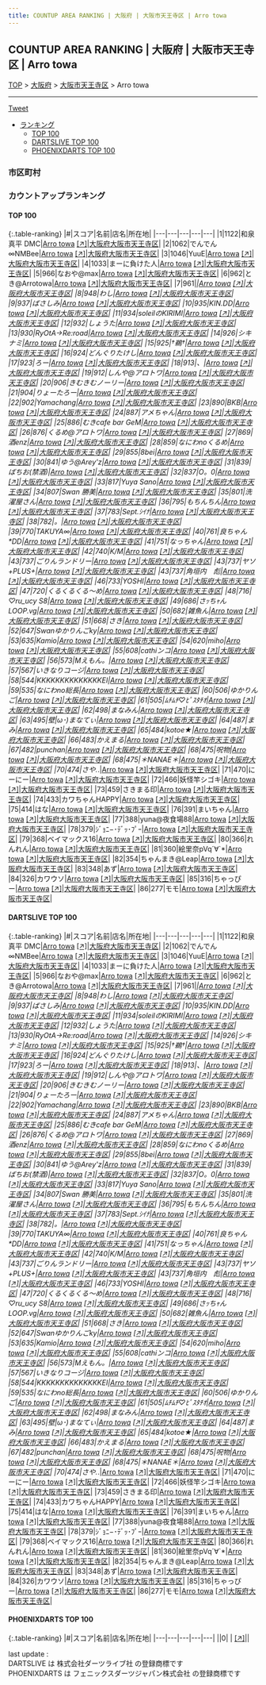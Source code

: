 ```yaml
---
title: COUNTUP AREA RANKING | 大阪府 | 大阪市天王寺区 | Arro towa
---
```

## COUNTUP AREA RANKING | 大阪府 | 大阪市天王寺区 | Arro towa

[TOP](/darts/rank/) > [大阪府](/darts/rank/大阪府/) > [大阪市天王寺区](/darts/rank/大阪府/大阪市天王寺区/) > Arro towa

___

<a href="https://twitter.com/share?ref_src=twsrc%5Etfw" data-text="COUNTUP AREA RANKING | 大阪府大阪市天王寺区Arro towa" class="twitter-share-button" data-hashtags="DARTSLIVE,PHOENIXDARTS,darts,ダーツ" data-show-count="false">Tweet</a>

* [ランキング](#カウントアップランキング)
    * [TOP 100](#top-100)
    * [DARTSLIVE TOP 100](#dartslive-top-100)
    * [PHOENIXDARTS TOP 100](#phoenixdarts-top-100)

### 市区町村

<ul>

</ul>

### カウントアップランキング

#### TOP 100



{:.table-ranking}
|#|スコア|名前|店名|所在地|
|---|---|---|---|---|
|1|1122|<span class="rank-name-dl">和泉 真平 DMC</span>|<a href="/darts/rank/shops/897e6ed690376e200d9b047a20a7ba1e.html">Arro towa</a> <a href="https://search.dartslive.com/jp/shop/897e6ed690376e200d9b047a20a7ba1e">[↗]</a>|<a href="/darts/rank/大阪府/大阪市天王寺区">大阪府大阪市天王寺区</a>|
|2|1062|<span class="rank-name-dl">でんでん∞NMBee</span>|<a href="/darts/rank/shops/897e6ed690376e200d9b047a20a7ba1e.html">Arro towa</a> <a href="https://search.dartslive.com/jp/shop/897e6ed690376e200d9b047a20a7ba1e">[↗]</a>|<a href="/darts/rank/大阪府/大阪市天王寺区">大阪府大阪市天王寺区</a>|
|3|1046|<span class="rank-name-dl">YuuE</span>|<a href="/darts/rank/shops/897e6ed690376e200d9b047a20a7ba1e.html">Arro towa</a> <a href="https://search.dartslive.com/jp/shop/897e6ed690376e200d9b047a20a7ba1e">[↗]</a>|<a href="/darts/rank/大阪府/大阪市天王寺区">大阪府大阪市天王寺区</a>|
|4|1033|<span class="rank-name-dl">まーに負けた人</span>|<a href="/darts/rank/shops/897e6ed690376e200d9b047a20a7ba1e.html">Arro towa</a> <a href="https://search.dartslive.com/jp/shop/897e6ed690376e200d9b047a20a7ba1e">[↗]</a>|<a href="/darts/rank/大阪府/大阪市天王寺区">大阪府大阪市天王寺区</a>|
|5|966|<span class="rank-name-dl">なおや@max</span>|<a href="/darts/rank/shops/897e6ed690376e200d9b047a20a7ba1e.html">Arro towa</a> <a href="https://search.dartslive.com/jp/shop/897e6ed690376e200d9b047a20a7ba1e">[↗]</a>|<a href="/darts/rank/大阪府/大阪市天王寺区">大阪府大阪市天王寺区</a>|
|6|962|<span class="rank-name-dl">とき@Arrotowa</span>|<a href="/darts/rank/shops/897e6ed690376e200d9b047a20a7ba1e.html">Arro towa</a> <a href="https://search.dartslive.com/jp/shop/897e6ed690376e200d9b047a20a7ba1e">[↗]</a>|<a href="/darts/rank/大阪府/大阪市天王寺区">大阪府大阪市天王寺区</a>|
|7|961|<span class="rank-name-dl">_</span>|<a href="/darts/rank/shops/897e6ed690376e200d9b047a20a7ba1e.html">Arro towa</a> <a href="https://search.dartslive.com/jp/shop/897e6ed690376e200d9b047a20a7ba1e">[↗]</a>|<a href="/darts/rank/大阪府/大阪市天王寺区">大阪府大阪市天王寺区</a>|
|8|948|<span class="rank-name-dl">わし</span>|<a href="/darts/rank/shops/897e6ed690376e200d9b047a20a7ba1e.html">Arro towa</a> <a href="https://search.dartslive.com/jp/shop/897e6ed690376e200d9b047a20a7ba1e">[↗]</a>|<a href="/darts/rank/大阪府/大阪市天王寺区">大阪府大阪市天王寺区</a>|
|9|937|<span class="rank-name-dl">ばさしみ</span>|<a href="/darts/rank/shops/897e6ed690376e200d9b047a20a7ba1e.html">Arro towa</a> <a href="https://search.dartslive.com/jp/shop/897e6ed690376e200d9b047a20a7ba1e">[↗]</a>|<a href="/darts/rank/大阪府/大阪市天王寺区">大阪府大阪市天王寺区</a>|
|10|935|<span class="rank-name-dl">KIN.DD</span>|<a href="/darts/rank/shops/897e6ed690376e200d9b047a20a7ba1e.html">Arro towa</a> <a href="https://search.dartslive.com/jp/shop/897e6ed690376e200d9b047a20a7ba1e">[↗]</a>|<a href="/darts/rank/大阪府/大阪市天王寺区">大阪府大阪市天王寺区</a>|
|11|934|<span class="rank-name-dl">soleilのKIRIMI</span>|<a href="/darts/rank/shops/897e6ed690376e200d9b047a20a7ba1e.html">Arro towa</a> <a href="https://search.dartslive.com/jp/shop/897e6ed690376e200d9b047a20a7ba1e">[↗]</a>|<a href="/darts/rank/大阪府/大阪市天王寺区">大阪府大阪市天王寺区</a>|
|12|932|<span class="rank-name-dl">しょうた</span>|<a href="/darts/rank/shops/897e6ed690376e200d9b047a20a7ba1e.html">Arro towa</a> <a href="https://search.dartslive.com/jp/shop/897e6ed690376e200d9b047a20a7ba1e">[↗]</a>|<a href="/darts/rank/大阪府/大阪市天王寺区">大阪府大阪市天王寺区</a>|
|13|930|<span class="rank-name-dl">RyOtA→Re:road</span>|<a href="/darts/rank/shops/897e6ed690376e200d9b047a20a7ba1e.html">Arro towa</a> <a href="https://search.dartslive.com/jp/shop/897e6ed690376e200d9b047a20a7ba1e">[↗]</a>|<a href="/darts/rank/大阪府/大阪市天王寺区">大阪府大阪市天王寺区</a>|
|14|926|<span class="rank-name-dl">シキナミ</span>|<a href="/darts/rank/shops/897e6ed690376e200d9b047a20a7ba1e.html">Arro towa</a> <a href="https://search.dartslive.com/jp/shop/897e6ed690376e200d9b047a20a7ba1e">[↗]</a>|<a href="/darts/rank/大阪府/大阪市天王寺区">大阪府大阪市天王寺区</a>|
|15|925|<span class="rank-name-dl">†鵜†</span>|<a href="/darts/rank/shops/897e6ed690376e200d9b047a20a7ba1e.html">Arro towa</a> <a href="https://search.dartslive.com/jp/shop/897e6ed690376e200d9b047a20a7ba1e">[↗]</a>|<a href="/darts/rank/大阪府/大阪市天王寺区">大阪府大阪市天王寺区</a>|
|16|924|<span class="rank-name-dl">どんぐりたけし</span>|<a href="/darts/rank/shops/897e6ed690376e200d9b047a20a7ba1e.html">Arro towa</a> <a href="https://search.dartslive.com/jp/shop/897e6ed690376e200d9b047a20a7ba1e">[↗]</a>|<a href="/darts/rank/大阪府/大阪市天王寺区">大阪府大阪市天王寺区</a>|
|17|923|<span class="rank-name-dl">ろー</span>|<a href="/darts/rank/shops/897e6ed690376e200d9b047a20a7ba1e.html">Arro towa</a> <a href="https://search.dartslive.com/jp/shop/897e6ed690376e200d9b047a20a7ba1e">[↗]</a>|<a href="/darts/rank/大阪府/大阪市天王寺区">大阪府大阪市天王寺区</a>|
|18|913|<span class="rank-name-dl">、</span>|<a href="/darts/rank/shops/897e6ed690376e200d9b047a20a7ba1e.html">Arro towa</a> <a href="https://search.dartslive.com/jp/shop/897e6ed690376e200d9b047a20a7ba1e">[↗]</a>|<a href="/darts/rank/大阪府/大阪市天王寺区">大阪府大阪市天王寺区</a>|
|19|912|<span class="rank-name-dl">しんや@アロトワ</span>|<a href="/darts/rank/shops/897e6ed690376e200d9b047a20a7ba1e.html">Arro towa</a> <a href="https://search.dartslive.com/jp/shop/897e6ed690376e200d9b047a20a7ba1e">[↗]</a>|<a href="/darts/rank/大阪府/大阪市天王寺区">大阪府大阪市天王寺区</a>|
|20|906|<span class="rank-name-dl">きむきむノーリー</span>|<a href="/darts/rank/shops/897e6ed690376e200d9b047a20a7ba1e.html">Arro towa</a> <a href="https://search.dartslive.com/jp/shop/897e6ed690376e200d9b047a20a7ba1e">[↗]</a>|<a href="/darts/rank/大阪府/大阪市天王寺区">大阪府大阪市天王寺区</a>|
|21|904|<span class="rank-name-dl">りょーたろー</span>|<a href="/darts/rank/shops/897e6ed690376e200d9b047a20a7ba1e.html">Arro towa</a> <a href="https://search.dartslive.com/jp/shop/897e6ed690376e200d9b047a20a7ba1e">[↗]</a>|<a href="/darts/rank/大阪府/大阪市天王寺区">大阪府大阪市天王寺区</a>|
|22|902|<span class="rank-name-dl">Yamachang</span>|<a href="/darts/rank/shops/897e6ed690376e200d9b047a20a7ba1e.html">Arro towa</a> <a href="https://search.dartslive.com/jp/shop/897e6ed690376e200d9b047a20a7ba1e">[↗]</a>|<a href="/darts/rank/大阪府/大阪市天王寺区">大阪府大阪市天王寺区</a>|
|23|890|<span class="rank-name-dl">BKB</span>|<a href="/darts/rank/shops/897e6ed690376e200d9b047a20a7ba1e.html">Arro towa</a> <a href="https://search.dartslive.com/jp/shop/897e6ed690376e200d9b047a20a7ba1e">[↗]</a>|<a href="/darts/rank/大阪府/大阪市天王寺区">大阪府大阪市天王寺区</a>|
|24|887|<span class="rank-name-dl">アメちゃん</span>|<a href="/darts/rank/shops/897e6ed690376e200d9b047a20a7ba1e.html">Arro towa</a> <a href="https://search.dartslive.com/jp/shop/897e6ed690376e200d9b047a20a7ba1e">[↗]</a>|<a href="/darts/rank/大阪府/大阪市天王寺区">大阪府大阪市天王寺区</a>|
|25|886|<span class="rank-name-dl">むきcafe bar GeM</span>|<a href="/darts/rank/shops/897e6ed690376e200d9b047a20a7ba1e.html">Arro towa</a> <a href="https://search.dartslive.com/jp/shop/897e6ed690376e200d9b047a20a7ba1e">[↗]</a>|<a href="/darts/rank/大阪府/大阪市天王寺区">大阪府大阪市天王寺区</a>|
|26|876|<span class="rank-name-dl">くるめ@アロトワ</span>|<a href="/darts/rank/shops/897e6ed690376e200d9b047a20a7ba1e.html">Arro towa</a> <a href="https://search.dartslive.com/jp/shop/897e6ed690376e200d9b047a20a7ba1e">[↗]</a>|<a href="/darts/rank/大阪府/大阪市天王寺区">大阪府大阪市天王寺区</a>|
|27|869|<span class="rank-name-dl">酒enz</span>|<a href="/darts/rank/shops/897e6ed690376e200d9b047a20a7ba1e.html">Arro towa</a> <a href="https://search.dartslive.com/jp/shop/897e6ed690376e200d9b047a20a7ba1e">[↗]</a>|<a href="/darts/rank/大阪府/大阪市天王寺区">大阪府大阪市天王寺区</a>|
|28|859|<span class="rank-name-dl">なにわnoくるめ</span>|<a href="/darts/rank/shops/897e6ed690376e200d9b047a20a7ba1e.html">Arro towa</a> <a href="https://search.dartslive.com/jp/shop/897e6ed690376e200d9b047a20a7ba1e">[↗]</a>|<a href="/darts/rank/大阪府/大阪市天王寺区">大阪府大阪市天王寺区</a>|
|29|855|<span class="rank-name-dl">8bei</span>|<a href="/darts/rank/shops/897e6ed690376e200d9b047a20a7ba1e.html">Arro towa</a> <a href="https://search.dartslive.com/jp/shop/897e6ed690376e200d9b047a20a7ba1e">[↗]</a>|<a href="/darts/rank/大阪府/大阪市天王寺区">大阪府大阪市天王寺区</a>|
|30|841|<span class="rank-name-dl">ゆう@Arey&#x27;z</span>|<a href="/darts/rank/shops/897e6ed690376e200d9b047a20a7ba1e.html">Arro towa</a> <a href="https://search.dartslive.com/jp/shop/897e6ed690376e200d9b047a20a7ba1e">[↗]</a>|<a href="/darts/rank/大阪府/大阪市天王寺区">大阪府大阪市天王寺区</a>|
|31|839|<span class="rank-name-dl">ばちお(禁酒)</span>|<a href="/darts/rank/shops/897e6ed690376e200d9b047a20a7ba1e.html">Arro towa</a> <a href="https://search.dartslive.com/jp/shop/897e6ed690376e200d9b047a20a7ba1e">[↗]</a>|<a href="/darts/rank/大阪府/大阪市天王寺区">大阪府大阪市天王寺区</a>|
|32|837|<span class="rank-name-dl">O。0</span>|<a href="/darts/rank/shops/897e6ed690376e200d9b047a20a7ba1e.html">Arro towa</a> <a href="https://search.dartslive.com/jp/shop/897e6ed690376e200d9b047a20a7ba1e">[↗]</a>|<a href="/darts/rank/大阪府/大阪市天王寺区">大阪府大阪市天王寺区</a>|
|33|817|<span class="rank-name-dl">Yuya Sano</span>|<a href="/darts/rank/shops/897e6ed690376e200d9b047a20a7ba1e.html">Arro towa</a> <a href="https://search.dartslive.com/jp/shop/897e6ed690376e200d9b047a20a7ba1e">[↗]</a>|<a href="/darts/rank/大阪府/大阪市天王寺区">大阪府大阪市天王寺区</a>|
|34|807|<span class="rank-name-dl">Swan 勝美</span>|<a href="/darts/rank/shops/897e6ed690376e200d9b047a20a7ba1e.html">Arro towa</a> <a href="https://search.dartslive.com/jp/shop/897e6ed690376e200d9b047a20a7ba1e">[↗]</a>|<a href="/darts/rank/大阪府/大阪市天王寺区">大阪府大阪市天王寺区</a>|
|35|801|<span class="rank-name-dl">洗濯屋さん</span>|<a href="/darts/rank/shops/897e6ed690376e200d9b047a20a7ba1e.html">Arro towa</a> <a href="https://search.dartslive.com/jp/shop/897e6ed690376e200d9b047a20a7ba1e">[↗]</a>|<a href="/darts/rank/大阪府/大阪市天王寺区">大阪府大阪市天王寺区</a>|
|36|795|<span class="rank-name-dl">もちんちん</span>|<a href="/darts/rank/shops/897e6ed690376e200d9b047a20a7ba1e.html">Arro towa</a> <a href="https://search.dartslive.com/jp/shop/897e6ed690376e200d9b047a20a7ba1e">[↗]</a>|<a href="/darts/rank/大阪府/大阪市天王寺区">大阪府大阪市天王寺区</a>|
|37|783|<span class="rank-name-dl">Sept.ｼｲﾅ</span>|<a href="/darts/rank/shops/897e6ed690376e200d9b047a20a7ba1e.html">Arro towa</a> <a href="https://search.dartslive.com/jp/shop/897e6ed690376e200d9b047a20a7ba1e">[↗]</a>|<a href="/darts/rank/大阪府/大阪市天王寺区">大阪府大阪市天王寺区</a>|
|38|782|<span class="rank-name-dl">。</span>|<a href="/darts/rank/shops/897e6ed690376e200d9b047a20a7ba1e.html">Arro towa</a> <a href="https://search.dartslive.com/jp/shop/897e6ed690376e200d9b047a20a7ba1e">[↗]</a>|<a href="/darts/rank/大阪府/大阪市天王寺区">大阪府大阪市天王寺区</a>|
|39|770|<span class="rank-name-dl">TAKUYA∞</span>|<a href="/darts/rank/shops/897e6ed690376e200d9b047a20a7ba1e.html">Arro towa</a> <a href="https://search.dartslive.com/jp/shop/897e6ed690376e200d9b047a20a7ba1e">[↗]</a>|<a href="/darts/rank/大阪府/大阪市天王寺区">大阪府大阪市天王寺区</a>|
|40|761|<span class="rank-name-dl">良ちゃん*DD</span>|<a href="/darts/rank/shops/897e6ed690376e200d9b047a20a7ba1e.html">Arro towa</a> <a href="https://search.dartslive.com/jp/shop/897e6ed690376e200d9b047a20a7ba1e">[↗]</a>|<a href="/darts/rank/大阪府/大阪市天王寺区">大阪府大阪市天王寺区</a>|
|41|751|<span class="rank-name-dl">なっちゃん</span>|<a href="/darts/rank/shops/897e6ed690376e200d9b047a20a7ba1e.html">Arro towa</a> <a href="https://search.dartslive.com/jp/shop/897e6ed690376e200d9b047a20a7ba1e">[↗]</a>|<a href="/darts/rank/大阪府/大阪市天王寺区">大阪府大阪市天王寺区</a>|
|42|740|<span class="rank-name-dl">K/M</span>|<a href="/darts/rank/shops/897e6ed690376e200d9b047a20a7ba1e.html">Arro towa</a> <a href="https://search.dartslive.com/jp/shop/897e6ed690376e200d9b047a20a7ba1e">[↗]</a>|<a href="/darts/rank/大阪府/大阪市天王寺区">大阪府大阪市天王寺区</a>|
|43|737|<span class="rank-name-dl">ごりんランドリー</span>|<a href="/darts/rank/shops/897e6ed690376e200d9b047a20a7ba1e.html">Arro towa</a> <a href="https://search.dartslive.com/jp/shop/897e6ed690376e200d9b047a20a7ba1e">[↗]</a>|<a href="/darts/rank/大阪府/大阪市天王寺区">大阪府大阪市天王寺区</a>|
|43|737|<span class="rank-name-dl">ヤソ+PLUS+</span>|<a href="/darts/rank/shops/897e6ed690376e200d9b047a20a7ba1e.html">Arro towa</a> <a href="https://search.dartslive.com/jp/shop/897e6ed690376e200d9b047a20a7ba1e">[↗]</a>|<a href="/darts/rank/大阪府/大阪市天王寺区">大阪府大阪市天王寺区</a>|
|43|737|<span class="rank-name-dl">角垣内　彪</span>|<a href="/darts/rank/shops/897e6ed690376e200d9b047a20a7ba1e.html">Arro towa</a> <a href="https://search.dartslive.com/jp/shop/897e6ed690376e200d9b047a20a7ba1e">[↗]</a>|<a href="/darts/rank/大阪府/大阪市天王寺区">大阪府大阪市天王寺区</a>|
|46|733|<span class="rank-name-dl">YOSHI</span>|<a href="/darts/rank/shops/897e6ed690376e200d9b047a20a7ba1e.html">Arro towa</a> <a href="https://search.dartslive.com/jp/shop/897e6ed690376e200d9b047a20a7ba1e">[↗]</a>|<a href="/darts/rank/大阪府/大阪市天王寺区">大阪府大阪市天王寺区</a>|
|47|720|<span class="rank-name-dl">くるくるくる〜め</span>|<a href="/darts/rank/shops/897e6ed690376e200d9b047a20a7ba1e.html">Arro towa</a> <a href="https://search.dartslive.com/jp/shop/897e6ed690376e200d9b047a20a7ba1e">[↗]</a>|<a href="/darts/rank/大阪府/大阪市天王寺区">大阪府大阪市天王寺区</a>|
|48|716|<span class="rank-name-dl">♡ru_ucy S8</span>|<a href="/darts/rank/shops/897e6ed690376e200d9b047a20a7ba1e.html">Arro towa</a> <a href="https://search.dartslive.com/jp/shop/897e6ed690376e200d9b047a20a7ba1e">[↗]</a>|<a href="/darts/rank/大阪府/大阪市天王寺区">大阪府大阪市天王寺区</a>|
|49|686|<span class="rank-name-dl">さｯちｬんLOOP.vg</span>|<a href="/darts/rank/shops/897e6ed690376e200d9b047a20a7ba1e.html">Arro towa</a> <a href="https://search.dartslive.com/jp/shop/897e6ed690376e200d9b047a20a7ba1e">[↗]</a>|<a href="/darts/rank/大阪府/大阪市天王寺区">大阪府大阪市天王寺区</a>|
|50|682|<span class="rank-name-dl">雑魚ん</span>|<a href="/darts/rank/shops/897e6ed690376e200d9b047a20a7ba1e.html">Arro towa</a> <a href="https://search.dartslive.com/jp/shop/897e6ed690376e200d9b047a20a7ba1e">[↗]</a>|<a href="/darts/rank/大阪府/大阪市天王寺区">大阪府大阪市天王寺区</a>|
|51|668|<span class="rank-name-dl">さき</span>|<a href="/darts/rank/shops/897e6ed690376e200d9b047a20a7ba1e.html">Arro towa</a> <a href="https://search.dartslive.com/jp/shop/897e6ed690376e200d9b047a20a7ba1e">[↗]</a>|<a href="/darts/rank/大阪府/大阪市天王寺区">大阪府大阪市天王寺区</a>|
|52|647|<span class="rank-name-dl">Swanゆかりんごky</span>|<a href="/darts/rank/shops/897e6ed690376e200d9b047a20a7ba1e.html">Arro towa</a> <a href="https://search.dartslive.com/jp/shop/897e6ed690376e200d9b047a20a7ba1e">[↗]</a>|<a href="/darts/rank/大阪府/大阪市天王寺区">大阪府大阪市天王寺区</a>|
|53|635|<span class="rank-name-dl">Kamio</span>|<a href="/darts/rank/shops/897e6ed690376e200d9b047a20a7ba1e.html">Arro towa</a> <a href="https://search.dartslive.com/jp/shop/897e6ed690376e200d9b047a20a7ba1e">[↗]</a>|<a href="/darts/rank/大阪府/大阪市天王寺区">大阪府大阪市天王寺区</a>|
|54|620|<span class="rank-name-dl">miho</span>|<a href="/darts/rank/shops/897e6ed690376e200d9b047a20a7ba1e.html">Arro towa</a> <a href="https://search.dartslive.com/jp/shop/897e6ed690376e200d9b047a20a7ba1e">[↗]</a>|<a href="/darts/rank/大阪府/大阪市天王寺区">大阪府大阪市天王寺区</a>|
|55|608|<span class="rank-name-dl">cathiンコ</span>|<a href="/darts/rank/shops/897e6ed690376e200d9b047a20a7ba1e.html">Arro towa</a> <a href="https://search.dartslive.com/jp/shop/897e6ed690376e200d9b047a20a7ba1e">[↗]</a>|<a href="/darts/rank/大阪府/大阪市天王寺区">大阪府大阪市天王寺区</a>|
|56|573|<span class="rank-name-dl">Mえもん。</span>|<a href="/darts/rank/shops/897e6ed690376e200d9b047a20a7ba1e.html">Arro towa</a> <a href="https://search.dartslive.com/jp/shop/897e6ed690376e200d9b047a20a7ba1e">[↗]</a>|<a href="/darts/rank/大阪府/大阪市天王寺区">大阪府大阪市天王寺区</a>|
|57|567|<span class="rank-name-dl">いきなりコージ</span>|<a href="/darts/rank/shops/897e6ed690376e200d9b047a20a7ba1e.html">Arro towa</a> <a href="https://search.dartslive.com/jp/shop/897e6ed690376e200d9b047a20a7ba1e">[↗]</a>|<a href="/darts/rank/大阪府/大阪市天王寺区">大阪府大阪市天王寺区</a>|
|58|544|<span class="rank-name-dl">KKKKKKKKKKKKKKEI</span>|<a href="/darts/rank/shops/897e6ed690376e200d9b047a20a7ba1e.html">Arro towa</a> <a href="https://search.dartslive.com/jp/shop/897e6ed690376e200d9b047a20a7ba1e">[↗]</a>|<a href="/darts/rank/大阪府/大阪市天王寺区">大阪府大阪市天王寺区</a>|
|59|535|<span class="rank-name-dl">なにわno総長</span>|<a href="/darts/rank/shops/897e6ed690376e200d9b047a20a7ba1e.html">Arro towa</a> <a href="https://search.dartslive.com/jp/shop/897e6ed690376e200d9b047a20a7ba1e">[↗]</a>|<a href="/darts/rank/大阪府/大阪市天王寺区">大阪府大阪市天王寺区</a>|
|60|506|<span class="rank-name-dl">ゆかりんご</span>|<a href="/darts/rank/shops/897e6ed690376e200d9b047a20a7ba1e.html">Arro towa</a> <a href="https://search.dartslive.com/jp/shop/897e6ed690376e200d9b047a20a7ba1e">[↗]</a>|<a href="/darts/rank/大阪府/大阪市天王寺区">大阪府大阪市天王寺区</a>|
|61|505|<span class="rank-name-dl">ﾑﾁﾑﾁ♡ﾋﾟｽﾀﾁｵ</span>|<a href="/darts/rank/shops/897e6ed690376e200d9b047a20a7ba1e.html">Arro towa</a> <a href="https://search.dartslive.com/jp/shop/897e6ed690376e200d9b047a20a7ba1e">[↗]</a>|<a href="/darts/rank/大阪府/大阪市天王寺区">大阪府大阪市天王寺区</a>|
|62|498|<span class="rank-name-dl">まなみん</span>|<a href="/darts/rank/shops/897e6ed690376e200d9b047a20a7ba1e.html">Arro towa</a> <a href="https://search.dartslive.com/jp/shop/897e6ed690376e200d9b047a20a7ba1e">[↗]</a>|<a href="/darts/rank/大阪府/大阪市天王寺区">大阪府大阪市天王寺区</a>|
|63|495|<span class="rank-name-dl">壁&#124;ω･)まなてぃ</span>|<a href="/darts/rank/shops/897e6ed690376e200d9b047a20a7ba1e.html">Arro towa</a> <a href="https://search.dartslive.com/jp/shop/897e6ed690376e200d9b047a20a7ba1e">[↗]</a>|<a href="/darts/rank/大阪府/大阪市天王寺区">大阪府大阪市天王寺区</a>|
|64|487|<span class="rank-name-dl">まみ</span>|<a href="/darts/rank/shops/897e6ed690376e200d9b047a20a7ba1e.html">Arro towa</a> <a href="https://search.dartslive.com/jp/shop/897e6ed690376e200d9b047a20a7ba1e">[↗]</a>|<a href="/darts/rank/大阪府/大阪市天王寺区">大阪府大阪市天王寺区</a>|
|65|484|<span class="rank-name-dl">kotoe★</span>|<a href="/darts/rank/shops/897e6ed690376e200d9b047a20a7ba1e.html">Arro towa</a> <a href="https://search.dartslive.com/jp/shop/897e6ed690376e200d9b047a20a7ba1e">[↗]</a>|<a href="/darts/rank/大阪府/大阪市天王寺区">大阪府大阪市天王寺区</a>|
|66|483|<span class="rank-name-dl">かえまる</span>|<a href="/darts/rank/shops/897e6ed690376e200d9b047a20a7ba1e.html">Arro towa</a> <a href="https://search.dartslive.com/jp/shop/897e6ed690376e200d9b047a20a7ba1e">[↗]</a>|<a href="/darts/rank/大阪府/大阪市天王寺区">大阪府大阪市天王寺区</a>|
|67|482|<span class="rank-name-dl">punchan</span>|<a href="/darts/rank/shops/897e6ed690376e200d9b047a20a7ba1e.html">Arro towa</a> <a href="https://search.dartslive.com/jp/shop/897e6ed690376e200d9b047a20a7ba1e">[↗]</a>|<a href="/darts/rank/大阪府/大阪市天王寺区">大阪府大阪市天王寺区</a>|
|68|475|<span class="rank-name-dl">呪物</span>|<a href="/darts/rank/shops/897e6ed690376e200d9b047a20a7ba1e.html">Arro towa</a> <a href="https://search.dartslive.com/jp/shop/897e6ed690376e200d9b047a20a7ba1e">[↗]</a>|<a href="/darts/rank/大阪府/大阪市天王寺区">大阪府大阪市天王寺区</a>|
|68|475|<span class="rank-name-dl">＊NANAE＊</span>|<a href="/darts/rank/shops/897e6ed690376e200d9b047a20a7ba1e.html">Arro towa</a> <a href="https://search.dartslive.com/jp/shop/897e6ed690376e200d9b047a20a7ba1e">[↗]</a>|<a href="/darts/rank/大阪府/大阪市天王寺区">大阪府大阪市天王寺区</a>|
|70|474|<span class="rank-name-dl">さや._.</span>|<a href="/darts/rank/shops/897e6ed690376e200d9b047a20a7ba1e.html">Arro towa</a> <a href="https://search.dartslive.com/jp/shop/897e6ed690376e200d9b047a20a7ba1e">[↗]</a>|<a href="/darts/rank/大阪府/大阪市天王寺区">大阪府大阪市天王寺区</a>|
|71|470|<span class="rank-name-dl">にーにー</span>|<a href="/darts/rank/shops/897e6ed690376e200d9b047a20a7ba1e.html">Arro towa</a> <a href="https://search.dartslive.com/jp/shop/897e6ed690376e200d9b047a20a7ba1e">[↗]</a>|<a href="/darts/rank/大阪府/大阪市天王寺区">大阪府大阪市天王寺区</a>|
|72|466|<span class="rank-name-dl">妖怪竿シゴキ</span>|<a href="/darts/rank/shops/897e6ed690376e200d9b047a20a7ba1e.html">Arro towa</a> <a href="https://search.dartslive.com/jp/shop/897e6ed690376e200d9b047a20a7ba1e">[↗]</a>|<a href="/darts/rank/大阪府/大阪市天王寺区">大阪府大阪市天王寺区</a>|
|73|459|<span class="rank-name-dl">さきまる印</span>|<a href="/darts/rank/shops/897e6ed690376e200d9b047a20a7ba1e.html">Arro towa</a> <a href="https://search.dartslive.com/jp/shop/897e6ed690376e200d9b047a20a7ba1e">[↗]</a>|<a href="/darts/rank/大阪府/大阪市天王寺区">大阪府大阪市天王寺区</a>|
|74|433|<span class="rank-name-dl">カワちゃんHAPPY</span>|<a href="/darts/rank/shops/897e6ed690376e200d9b047a20a7ba1e.html">Arro towa</a> <a href="https://search.dartslive.com/jp/shop/897e6ed690376e200d9b047a20a7ba1e">[↗]</a>|<a href="/darts/rank/大阪府/大阪市天王寺区">大阪府大阪市天王寺区</a>|
|75|414|<span class="rank-name-dl">はな</span>|<a href="/darts/rank/shops/897e6ed690376e200d9b047a20a7ba1e.html">Arro towa</a> <a href="https://search.dartslive.com/jp/shop/897e6ed690376e200d9b047a20a7ba1e">[↗]</a>|<a href="/darts/rank/大阪府/大阪市天王寺区">大阪府大阪市天王寺区</a>|
|76|391|<span class="rank-name-dl">まいちゃん</span>|<a href="/darts/rank/shops/897e6ed690376e200d9b047a20a7ba1e.html">Arro towa</a> <a href="https://search.dartslive.com/jp/shop/897e6ed690376e200d9b047a20a7ba1e">[↗]</a>|<a href="/darts/rank/大阪府/大阪市天王寺区">大阪府大阪市天王寺区</a>|
|77|388|<span class="rank-name-dl">yuna@夜食場88</span>|<a href="/darts/rank/shops/897e6ed690376e200d9b047a20a7ba1e.html">Arro towa</a> <a href="https://search.dartslive.com/jp/shop/897e6ed690376e200d9b047a20a7ba1e">[↗]</a>|<a href="/darts/rank/大阪府/大阪市天王寺区">大阪府大阪市天王寺区</a>|
|78|379|<span class="rank-name-dl">ｼﾞｮﾆ−･ﾃﾞｯ･ﾌﾟｰ</span>|<a href="/darts/rank/shops/897e6ed690376e200d9b047a20a7ba1e.html">Arro towa</a> <a href="https://search.dartslive.com/jp/shop/897e6ed690376e200d9b047a20a7ba1e">[↗]</a>|<a href="/darts/rank/大阪府/大阪市天王寺区">大阪府大阪市天王寺区</a>|
|79|368|<span class="rank-name-dl">ベイマックス16</span>|<a href="/darts/rank/shops/897e6ed690376e200d9b047a20a7ba1e.html">Arro towa</a> <a href="https://search.dartslive.com/jp/shop/897e6ed690376e200d9b047a20a7ba1e">[↗]</a>|<a href="/darts/rank/大阪府/大阪市天王寺区">大阪府大阪市天王寺区</a>|
|80|366|<span class="rank-name-dl">れんれん</span>|<a href="/darts/rank/shops/897e6ed690376e200d9b047a20a7ba1e.html">Arro towa</a> <a href="https://search.dartslive.com/jp/shop/897e6ed690376e200d9b047a20a7ba1e">[↗]</a>|<a href="/darts/rank/大阪府/大阪市天王寺区">大阪府大阪市天王寺区</a>|
|81|360|<span class="rank-name-dl">絵里奈pVq´∀`*</span>|<a href="/darts/rank/shops/897e6ed690376e200d9b047a20a7ba1e.html">Arro towa</a> <a href="https://search.dartslive.com/jp/shop/897e6ed690376e200d9b047a20a7ba1e">[↗]</a>|<a href="/darts/rank/大阪府/大阪市天王寺区">大阪府大阪市天王寺区</a>|
|82|354|<span class="rank-name-dl">ちゃんまき@Leap</span>|<a href="/darts/rank/shops/897e6ed690376e200d9b047a20a7ba1e.html">Arro towa</a> <a href="https://search.dartslive.com/jp/shop/897e6ed690376e200d9b047a20a7ba1e">[↗]</a>|<a href="/darts/rank/大阪府/大阪市天王寺区">大阪府大阪市天王寺区</a>|
|83|348|<span class="rank-name-dl">あず</span>|<a href="/darts/rank/shops/897e6ed690376e200d9b047a20a7ba1e.html">Arro towa</a> <a href="https://search.dartslive.com/jp/shop/897e6ed690376e200d9b047a20a7ba1e">[↗]</a>|<a href="/darts/rank/大阪府/大阪市天王寺区">大阪府大阪市天王寺区</a>|
|84|326|<span class="rank-name-dl">カワウソ</span>|<a href="/darts/rank/shops/897e6ed690376e200d9b047a20a7ba1e.html">Arro towa</a> <a href="https://search.dartslive.com/jp/shop/897e6ed690376e200d9b047a20a7ba1e">[↗]</a>|<a href="/darts/rank/大阪府/大阪市天王寺区">大阪府大阪市天王寺区</a>|
|85|316|<span class="rank-name-dl">ちゃっぴー</span>|<a href="/darts/rank/shops/897e6ed690376e200d9b047a20a7ba1e.html">Arro towa</a> <a href="https://search.dartslive.com/jp/shop/897e6ed690376e200d9b047a20a7ba1e">[↗]</a>|<a href="/darts/rank/大阪府/大阪市天王寺区">大阪府大阪市天王寺区</a>|
|86|277|<span class="rank-name-dl">モモ</span>|<a href="/darts/rank/shops/897e6ed690376e200d9b047a20a7ba1e.html">Arro towa</a> <a href="https://search.dartslive.com/jp/shop/897e6ed690376e200d9b047a20a7ba1e">[↗]</a>|<a href="/darts/rank/大阪府/大阪市天王寺区">大阪府大阪市天王寺区</a>|


#### DARTSLIVE TOP 100



{:.table-ranking}
|#|スコア|名前|店名|所在地|
|---|---|---|---|---|
|1|1122|<span class="rank-name-dl">和泉 真平 DMC</span>|<a href="/darts/rank/shops/897e6ed690376e200d9b047a20a7ba1e.html">Arro towa</a> <a href="https://search.dartslive.com/jp/shop/897e6ed690376e200d9b047a20a7ba1e">[↗]</a>|<a href="/darts/rank/大阪府/大阪市天王寺区">大阪府大阪市天王寺区</a>|
|2|1062|<span class="rank-name-dl">でんでん∞NMBee</span>|<a href="/darts/rank/shops/897e6ed690376e200d9b047a20a7ba1e.html">Arro towa</a> <a href="https://search.dartslive.com/jp/shop/897e6ed690376e200d9b047a20a7ba1e">[↗]</a>|<a href="/darts/rank/大阪府/大阪市天王寺区">大阪府大阪市天王寺区</a>|
|3|1046|<span class="rank-name-dl">YuuE</span>|<a href="/darts/rank/shops/897e6ed690376e200d9b047a20a7ba1e.html">Arro towa</a> <a href="https://search.dartslive.com/jp/shop/897e6ed690376e200d9b047a20a7ba1e">[↗]</a>|<a href="/darts/rank/大阪府/大阪市天王寺区">大阪府大阪市天王寺区</a>|
|4|1033|<span class="rank-name-dl">まーに負けた人</span>|<a href="/darts/rank/shops/897e6ed690376e200d9b047a20a7ba1e.html">Arro towa</a> <a href="https://search.dartslive.com/jp/shop/897e6ed690376e200d9b047a20a7ba1e">[↗]</a>|<a href="/darts/rank/大阪府/大阪市天王寺区">大阪府大阪市天王寺区</a>|
|5|966|<span class="rank-name-dl">なおや@max</span>|<a href="/darts/rank/shops/897e6ed690376e200d9b047a20a7ba1e.html">Arro towa</a> <a href="https://search.dartslive.com/jp/shop/897e6ed690376e200d9b047a20a7ba1e">[↗]</a>|<a href="/darts/rank/大阪府/大阪市天王寺区">大阪府大阪市天王寺区</a>|
|6|962|<span class="rank-name-dl">とき@Arrotowa</span>|<a href="/darts/rank/shops/897e6ed690376e200d9b047a20a7ba1e.html">Arro towa</a> <a href="https://search.dartslive.com/jp/shop/897e6ed690376e200d9b047a20a7ba1e">[↗]</a>|<a href="/darts/rank/大阪府/大阪市天王寺区">大阪府大阪市天王寺区</a>|
|7|961|<span class="rank-name-dl">_</span>|<a href="/darts/rank/shops/897e6ed690376e200d9b047a20a7ba1e.html">Arro towa</a> <a href="https://search.dartslive.com/jp/shop/897e6ed690376e200d9b047a20a7ba1e">[↗]</a>|<a href="/darts/rank/大阪府/大阪市天王寺区">大阪府大阪市天王寺区</a>|
|8|948|<span class="rank-name-dl">わし</span>|<a href="/darts/rank/shops/897e6ed690376e200d9b047a20a7ba1e.html">Arro towa</a> <a href="https://search.dartslive.com/jp/shop/897e6ed690376e200d9b047a20a7ba1e">[↗]</a>|<a href="/darts/rank/大阪府/大阪市天王寺区">大阪府大阪市天王寺区</a>|
|9|937|<span class="rank-name-dl">ばさしみ</span>|<a href="/darts/rank/shops/897e6ed690376e200d9b047a20a7ba1e.html">Arro towa</a> <a href="https://search.dartslive.com/jp/shop/897e6ed690376e200d9b047a20a7ba1e">[↗]</a>|<a href="/darts/rank/大阪府/大阪市天王寺区">大阪府大阪市天王寺区</a>|
|10|935|<span class="rank-name-dl">KIN.DD</span>|<a href="/darts/rank/shops/897e6ed690376e200d9b047a20a7ba1e.html">Arro towa</a> <a href="https://search.dartslive.com/jp/shop/897e6ed690376e200d9b047a20a7ba1e">[↗]</a>|<a href="/darts/rank/大阪府/大阪市天王寺区">大阪府大阪市天王寺区</a>|
|11|934|<span class="rank-name-dl">soleilのKIRIMI</span>|<a href="/darts/rank/shops/897e6ed690376e200d9b047a20a7ba1e.html">Arro towa</a> <a href="https://search.dartslive.com/jp/shop/897e6ed690376e200d9b047a20a7ba1e">[↗]</a>|<a href="/darts/rank/大阪府/大阪市天王寺区">大阪府大阪市天王寺区</a>|
|12|932|<span class="rank-name-dl">しょうた</span>|<a href="/darts/rank/shops/897e6ed690376e200d9b047a20a7ba1e.html">Arro towa</a> <a href="https://search.dartslive.com/jp/shop/897e6ed690376e200d9b047a20a7ba1e">[↗]</a>|<a href="/darts/rank/大阪府/大阪市天王寺区">大阪府大阪市天王寺区</a>|
|13|930|<span class="rank-name-dl">RyOtA→Re:road</span>|<a href="/darts/rank/shops/897e6ed690376e200d9b047a20a7ba1e.html">Arro towa</a> <a href="https://search.dartslive.com/jp/shop/897e6ed690376e200d9b047a20a7ba1e">[↗]</a>|<a href="/darts/rank/大阪府/大阪市天王寺区">大阪府大阪市天王寺区</a>|
|14|926|<span class="rank-name-dl">シキナミ</span>|<a href="/darts/rank/shops/897e6ed690376e200d9b047a20a7ba1e.html">Arro towa</a> <a href="https://search.dartslive.com/jp/shop/897e6ed690376e200d9b047a20a7ba1e">[↗]</a>|<a href="/darts/rank/大阪府/大阪市天王寺区">大阪府大阪市天王寺区</a>|
|15|925|<span class="rank-name-dl">†鵜†</span>|<a href="/darts/rank/shops/897e6ed690376e200d9b047a20a7ba1e.html">Arro towa</a> <a href="https://search.dartslive.com/jp/shop/897e6ed690376e200d9b047a20a7ba1e">[↗]</a>|<a href="/darts/rank/大阪府/大阪市天王寺区">大阪府大阪市天王寺区</a>|
|16|924|<span class="rank-name-dl">どんぐりたけし</span>|<a href="/darts/rank/shops/897e6ed690376e200d9b047a20a7ba1e.html">Arro towa</a> <a href="https://search.dartslive.com/jp/shop/897e6ed690376e200d9b047a20a7ba1e">[↗]</a>|<a href="/darts/rank/大阪府/大阪市天王寺区">大阪府大阪市天王寺区</a>|
|17|923|<span class="rank-name-dl">ろー</span>|<a href="/darts/rank/shops/897e6ed690376e200d9b047a20a7ba1e.html">Arro towa</a> <a href="https://search.dartslive.com/jp/shop/897e6ed690376e200d9b047a20a7ba1e">[↗]</a>|<a href="/darts/rank/大阪府/大阪市天王寺区">大阪府大阪市天王寺区</a>|
|18|913|<span class="rank-name-dl">、</span>|<a href="/darts/rank/shops/897e6ed690376e200d9b047a20a7ba1e.html">Arro towa</a> <a href="https://search.dartslive.com/jp/shop/897e6ed690376e200d9b047a20a7ba1e">[↗]</a>|<a href="/darts/rank/大阪府/大阪市天王寺区">大阪府大阪市天王寺区</a>|
|19|912|<span class="rank-name-dl">しんや@アロトワ</span>|<a href="/darts/rank/shops/897e6ed690376e200d9b047a20a7ba1e.html">Arro towa</a> <a href="https://search.dartslive.com/jp/shop/897e6ed690376e200d9b047a20a7ba1e">[↗]</a>|<a href="/darts/rank/大阪府/大阪市天王寺区">大阪府大阪市天王寺区</a>|
|20|906|<span class="rank-name-dl">きむきむノーリー</span>|<a href="/darts/rank/shops/897e6ed690376e200d9b047a20a7ba1e.html">Arro towa</a> <a href="https://search.dartslive.com/jp/shop/897e6ed690376e200d9b047a20a7ba1e">[↗]</a>|<a href="/darts/rank/大阪府/大阪市天王寺区">大阪府大阪市天王寺区</a>|
|21|904|<span class="rank-name-dl">りょーたろー</span>|<a href="/darts/rank/shops/897e6ed690376e200d9b047a20a7ba1e.html">Arro towa</a> <a href="https://search.dartslive.com/jp/shop/897e6ed690376e200d9b047a20a7ba1e">[↗]</a>|<a href="/darts/rank/大阪府/大阪市天王寺区">大阪府大阪市天王寺区</a>|
|22|902|<span class="rank-name-dl">Yamachang</span>|<a href="/darts/rank/shops/897e6ed690376e200d9b047a20a7ba1e.html">Arro towa</a> <a href="https://search.dartslive.com/jp/shop/897e6ed690376e200d9b047a20a7ba1e">[↗]</a>|<a href="/darts/rank/大阪府/大阪市天王寺区">大阪府大阪市天王寺区</a>|
|23|890|<span class="rank-name-dl">BKB</span>|<a href="/darts/rank/shops/897e6ed690376e200d9b047a20a7ba1e.html">Arro towa</a> <a href="https://search.dartslive.com/jp/shop/897e6ed690376e200d9b047a20a7ba1e">[↗]</a>|<a href="/darts/rank/大阪府/大阪市天王寺区">大阪府大阪市天王寺区</a>|
|24|887|<span class="rank-name-dl">アメちゃん</span>|<a href="/darts/rank/shops/897e6ed690376e200d9b047a20a7ba1e.html">Arro towa</a> <a href="https://search.dartslive.com/jp/shop/897e6ed690376e200d9b047a20a7ba1e">[↗]</a>|<a href="/darts/rank/大阪府/大阪市天王寺区">大阪府大阪市天王寺区</a>|
|25|886|<span class="rank-name-dl">むきcafe bar GeM</span>|<a href="/darts/rank/shops/897e6ed690376e200d9b047a20a7ba1e.html">Arro towa</a> <a href="https://search.dartslive.com/jp/shop/897e6ed690376e200d9b047a20a7ba1e">[↗]</a>|<a href="/darts/rank/大阪府/大阪市天王寺区">大阪府大阪市天王寺区</a>|
|26|876|<span class="rank-name-dl">くるめ@アロトワ</span>|<a href="/darts/rank/shops/897e6ed690376e200d9b047a20a7ba1e.html">Arro towa</a> <a href="https://search.dartslive.com/jp/shop/897e6ed690376e200d9b047a20a7ba1e">[↗]</a>|<a href="/darts/rank/大阪府/大阪市天王寺区">大阪府大阪市天王寺区</a>|
|27|869|<span class="rank-name-dl">酒enz</span>|<a href="/darts/rank/shops/897e6ed690376e200d9b047a20a7ba1e.html">Arro towa</a> <a href="https://search.dartslive.com/jp/shop/897e6ed690376e200d9b047a20a7ba1e">[↗]</a>|<a href="/darts/rank/大阪府/大阪市天王寺区">大阪府大阪市天王寺区</a>|
|28|859|<span class="rank-name-dl">なにわnoくるめ</span>|<a href="/darts/rank/shops/897e6ed690376e200d9b047a20a7ba1e.html">Arro towa</a> <a href="https://search.dartslive.com/jp/shop/897e6ed690376e200d9b047a20a7ba1e">[↗]</a>|<a href="/darts/rank/大阪府/大阪市天王寺区">大阪府大阪市天王寺区</a>|
|29|855|<span class="rank-name-dl">8bei</span>|<a href="/darts/rank/shops/897e6ed690376e200d9b047a20a7ba1e.html">Arro towa</a> <a href="https://search.dartslive.com/jp/shop/897e6ed690376e200d9b047a20a7ba1e">[↗]</a>|<a href="/darts/rank/大阪府/大阪市天王寺区">大阪府大阪市天王寺区</a>|
|30|841|<span class="rank-name-dl">ゆう@Arey&#x27;z</span>|<a href="/darts/rank/shops/897e6ed690376e200d9b047a20a7ba1e.html">Arro towa</a> <a href="https://search.dartslive.com/jp/shop/897e6ed690376e200d9b047a20a7ba1e">[↗]</a>|<a href="/darts/rank/大阪府/大阪市天王寺区">大阪府大阪市天王寺区</a>|
|31|839|<span class="rank-name-dl">ばちお(禁酒)</span>|<a href="/darts/rank/shops/897e6ed690376e200d9b047a20a7ba1e.html">Arro towa</a> <a href="https://search.dartslive.com/jp/shop/897e6ed690376e200d9b047a20a7ba1e">[↗]</a>|<a href="/darts/rank/大阪府/大阪市天王寺区">大阪府大阪市天王寺区</a>|
|32|837|<span class="rank-name-dl">O。0</span>|<a href="/darts/rank/shops/897e6ed690376e200d9b047a20a7ba1e.html">Arro towa</a> <a href="https://search.dartslive.com/jp/shop/897e6ed690376e200d9b047a20a7ba1e">[↗]</a>|<a href="/darts/rank/大阪府/大阪市天王寺区">大阪府大阪市天王寺区</a>|
|33|817|<span class="rank-name-dl">Yuya Sano</span>|<a href="/darts/rank/shops/897e6ed690376e200d9b047a20a7ba1e.html">Arro towa</a> <a href="https://search.dartslive.com/jp/shop/897e6ed690376e200d9b047a20a7ba1e">[↗]</a>|<a href="/darts/rank/大阪府/大阪市天王寺区">大阪府大阪市天王寺区</a>|
|34|807|<span class="rank-name-dl">Swan 勝美</span>|<a href="/darts/rank/shops/897e6ed690376e200d9b047a20a7ba1e.html">Arro towa</a> <a href="https://search.dartslive.com/jp/shop/897e6ed690376e200d9b047a20a7ba1e">[↗]</a>|<a href="/darts/rank/大阪府/大阪市天王寺区">大阪府大阪市天王寺区</a>|
|35|801|<span class="rank-name-dl">洗濯屋さん</span>|<a href="/darts/rank/shops/897e6ed690376e200d9b047a20a7ba1e.html">Arro towa</a> <a href="https://search.dartslive.com/jp/shop/897e6ed690376e200d9b047a20a7ba1e">[↗]</a>|<a href="/darts/rank/大阪府/大阪市天王寺区">大阪府大阪市天王寺区</a>|
|36|795|<span class="rank-name-dl">もちんちん</span>|<a href="/darts/rank/shops/897e6ed690376e200d9b047a20a7ba1e.html">Arro towa</a> <a href="https://search.dartslive.com/jp/shop/897e6ed690376e200d9b047a20a7ba1e">[↗]</a>|<a href="/darts/rank/大阪府/大阪市天王寺区">大阪府大阪市天王寺区</a>|
|37|783|<span class="rank-name-dl">Sept.ｼｲﾅ</span>|<a href="/darts/rank/shops/897e6ed690376e200d9b047a20a7ba1e.html">Arro towa</a> <a href="https://search.dartslive.com/jp/shop/897e6ed690376e200d9b047a20a7ba1e">[↗]</a>|<a href="/darts/rank/大阪府/大阪市天王寺区">大阪府大阪市天王寺区</a>|
|38|782|<span class="rank-name-dl">。</span>|<a href="/darts/rank/shops/897e6ed690376e200d9b047a20a7ba1e.html">Arro towa</a> <a href="https://search.dartslive.com/jp/shop/897e6ed690376e200d9b047a20a7ba1e">[↗]</a>|<a href="/darts/rank/大阪府/大阪市天王寺区">大阪府大阪市天王寺区</a>|
|39|770|<span class="rank-name-dl">TAKUYA∞</span>|<a href="/darts/rank/shops/897e6ed690376e200d9b047a20a7ba1e.html">Arro towa</a> <a href="https://search.dartslive.com/jp/shop/897e6ed690376e200d9b047a20a7ba1e">[↗]</a>|<a href="/darts/rank/大阪府/大阪市天王寺区">大阪府大阪市天王寺区</a>|
|40|761|<span class="rank-name-dl">良ちゃん*DD</span>|<a href="/darts/rank/shops/897e6ed690376e200d9b047a20a7ba1e.html">Arro towa</a> <a href="https://search.dartslive.com/jp/shop/897e6ed690376e200d9b047a20a7ba1e">[↗]</a>|<a href="/darts/rank/大阪府/大阪市天王寺区">大阪府大阪市天王寺区</a>|
|41|751|<span class="rank-name-dl">なっちゃん</span>|<a href="/darts/rank/shops/897e6ed690376e200d9b047a20a7ba1e.html">Arro towa</a> <a href="https://search.dartslive.com/jp/shop/897e6ed690376e200d9b047a20a7ba1e">[↗]</a>|<a href="/darts/rank/大阪府/大阪市天王寺区">大阪府大阪市天王寺区</a>|
|42|740|<span class="rank-name-dl">K/M</span>|<a href="/darts/rank/shops/897e6ed690376e200d9b047a20a7ba1e.html">Arro towa</a> <a href="https://search.dartslive.com/jp/shop/897e6ed690376e200d9b047a20a7ba1e">[↗]</a>|<a href="/darts/rank/大阪府/大阪市天王寺区">大阪府大阪市天王寺区</a>|
|43|737|<span class="rank-name-dl">ごりんランドリー</span>|<a href="/darts/rank/shops/897e6ed690376e200d9b047a20a7ba1e.html">Arro towa</a> <a href="https://search.dartslive.com/jp/shop/897e6ed690376e200d9b047a20a7ba1e">[↗]</a>|<a href="/darts/rank/大阪府/大阪市天王寺区">大阪府大阪市天王寺区</a>|
|43|737|<span class="rank-name-dl">ヤソ+PLUS+</span>|<a href="/darts/rank/shops/897e6ed690376e200d9b047a20a7ba1e.html">Arro towa</a> <a href="https://search.dartslive.com/jp/shop/897e6ed690376e200d9b047a20a7ba1e">[↗]</a>|<a href="/darts/rank/大阪府/大阪市天王寺区">大阪府大阪市天王寺区</a>|
|43|737|<span class="rank-name-dl">角垣内　彪</span>|<a href="/darts/rank/shops/897e6ed690376e200d9b047a20a7ba1e.html">Arro towa</a> <a href="https://search.dartslive.com/jp/shop/897e6ed690376e200d9b047a20a7ba1e">[↗]</a>|<a href="/darts/rank/大阪府/大阪市天王寺区">大阪府大阪市天王寺区</a>|
|46|733|<span class="rank-name-dl">YOSHI</span>|<a href="/darts/rank/shops/897e6ed690376e200d9b047a20a7ba1e.html">Arro towa</a> <a href="https://search.dartslive.com/jp/shop/897e6ed690376e200d9b047a20a7ba1e">[↗]</a>|<a href="/darts/rank/大阪府/大阪市天王寺区">大阪府大阪市天王寺区</a>|
|47|720|<span class="rank-name-dl">くるくるくる〜め</span>|<a href="/darts/rank/shops/897e6ed690376e200d9b047a20a7ba1e.html">Arro towa</a> <a href="https://search.dartslive.com/jp/shop/897e6ed690376e200d9b047a20a7ba1e">[↗]</a>|<a href="/darts/rank/大阪府/大阪市天王寺区">大阪府大阪市天王寺区</a>|
|48|716|<span class="rank-name-dl">♡ru_ucy S8</span>|<a href="/darts/rank/shops/897e6ed690376e200d9b047a20a7ba1e.html">Arro towa</a> <a href="https://search.dartslive.com/jp/shop/897e6ed690376e200d9b047a20a7ba1e">[↗]</a>|<a href="/darts/rank/大阪府/大阪市天王寺区">大阪府大阪市天王寺区</a>|
|49|686|<span class="rank-name-dl">さｯちｬんLOOP.vg</span>|<a href="/darts/rank/shops/897e6ed690376e200d9b047a20a7ba1e.html">Arro towa</a> <a href="https://search.dartslive.com/jp/shop/897e6ed690376e200d9b047a20a7ba1e">[↗]</a>|<a href="/darts/rank/大阪府/大阪市天王寺区">大阪府大阪市天王寺区</a>|
|50|682|<span class="rank-name-dl">雑魚ん</span>|<a href="/darts/rank/shops/897e6ed690376e200d9b047a20a7ba1e.html">Arro towa</a> <a href="https://search.dartslive.com/jp/shop/897e6ed690376e200d9b047a20a7ba1e">[↗]</a>|<a href="/darts/rank/大阪府/大阪市天王寺区">大阪府大阪市天王寺区</a>|
|51|668|<span class="rank-name-dl">さき</span>|<a href="/darts/rank/shops/897e6ed690376e200d9b047a20a7ba1e.html">Arro towa</a> <a href="https://search.dartslive.com/jp/shop/897e6ed690376e200d9b047a20a7ba1e">[↗]</a>|<a href="/darts/rank/大阪府/大阪市天王寺区">大阪府大阪市天王寺区</a>|
|52|647|<span class="rank-name-dl">Swanゆかりんごky</span>|<a href="/darts/rank/shops/897e6ed690376e200d9b047a20a7ba1e.html">Arro towa</a> <a href="https://search.dartslive.com/jp/shop/897e6ed690376e200d9b047a20a7ba1e">[↗]</a>|<a href="/darts/rank/大阪府/大阪市天王寺区">大阪府大阪市天王寺区</a>|
|53|635|<span class="rank-name-dl">Kamio</span>|<a href="/darts/rank/shops/897e6ed690376e200d9b047a20a7ba1e.html">Arro towa</a> <a href="https://search.dartslive.com/jp/shop/897e6ed690376e200d9b047a20a7ba1e">[↗]</a>|<a href="/darts/rank/大阪府/大阪市天王寺区">大阪府大阪市天王寺区</a>|
|54|620|<span class="rank-name-dl">miho</span>|<a href="/darts/rank/shops/897e6ed690376e200d9b047a20a7ba1e.html">Arro towa</a> <a href="https://search.dartslive.com/jp/shop/897e6ed690376e200d9b047a20a7ba1e">[↗]</a>|<a href="/darts/rank/大阪府/大阪市天王寺区">大阪府大阪市天王寺区</a>|
|55|608|<span class="rank-name-dl">cathiンコ</span>|<a href="/darts/rank/shops/897e6ed690376e200d9b047a20a7ba1e.html">Arro towa</a> <a href="https://search.dartslive.com/jp/shop/897e6ed690376e200d9b047a20a7ba1e">[↗]</a>|<a href="/darts/rank/大阪府/大阪市天王寺区">大阪府大阪市天王寺区</a>|
|56|573|<span class="rank-name-dl">Mえもん。</span>|<a href="/darts/rank/shops/897e6ed690376e200d9b047a20a7ba1e.html">Arro towa</a> <a href="https://search.dartslive.com/jp/shop/897e6ed690376e200d9b047a20a7ba1e">[↗]</a>|<a href="/darts/rank/大阪府/大阪市天王寺区">大阪府大阪市天王寺区</a>|
|57|567|<span class="rank-name-dl">いきなりコージ</span>|<a href="/darts/rank/shops/897e6ed690376e200d9b047a20a7ba1e.html">Arro towa</a> <a href="https://search.dartslive.com/jp/shop/897e6ed690376e200d9b047a20a7ba1e">[↗]</a>|<a href="/darts/rank/大阪府/大阪市天王寺区">大阪府大阪市天王寺区</a>|
|58|544|<span class="rank-name-dl">KKKKKKKKKKKKKKEI</span>|<a href="/darts/rank/shops/897e6ed690376e200d9b047a20a7ba1e.html">Arro towa</a> <a href="https://search.dartslive.com/jp/shop/897e6ed690376e200d9b047a20a7ba1e">[↗]</a>|<a href="/darts/rank/大阪府/大阪市天王寺区">大阪府大阪市天王寺区</a>|
|59|535|<span class="rank-name-dl">なにわno総長</span>|<a href="/darts/rank/shops/897e6ed690376e200d9b047a20a7ba1e.html">Arro towa</a> <a href="https://search.dartslive.com/jp/shop/897e6ed690376e200d9b047a20a7ba1e">[↗]</a>|<a href="/darts/rank/大阪府/大阪市天王寺区">大阪府大阪市天王寺区</a>|
|60|506|<span class="rank-name-dl">ゆかりんご</span>|<a href="/darts/rank/shops/897e6ed690376e200d9b047a20a7ba1e.html">Arro towa</a> <a href="https://search.dartslive.com/jp/shop/897e6ed690376e200d9b047a20a7ba1e">[↗]</a>|<a href="/darts/rank/大阪府/大阪市天王寺区">大阪府大阪市天王寺区</a>|
|61|505|<span class="rank-name-dl">ﾑﾁﾑﾁ♡ﾋﾟｽﾀﾁｵ</span>|<a href="/darts/rank/shops/897e6ed690376e200d9b047a20a7ba1e.html">Arro towa</a> <a href="https://search.dartslive.com/jp/shop/897e6ed690376e200d9b047a20a7ba1e">[↗]</a>|<a href="/darts/rank/大阪府/大阪市天王寺区">大阪府大阪市天王寺区</a>|
|62|498|<span class="rank-name-dl">まなみん</span>|<a href="/darts/rank/shops/897e6ed690376e200d9b047a20a7ba1e.html">Arro towa</a> <a href="https://search.dartslive.com/jp/shop/897e6ed690376e200d9b047a20a7ba1e">[↗]</a>|<a href="/darts/rank/大阪府/大阪市天王寺区">大阪府大阪市天王寺区</a>|
|63|495|<span class="rank-name-dl">壁&#124;ω･)まなてぃ</span>|<a href="/darts/rank/shops/897e6ed690376e200d9b047a20a7ba1e.html">Arro towa</a> <a href="https://search.dartslive.com/jp/shop/897e6ed690376e200d9b047a20a7ba1e">[↗]</a>|<a href="/darts/rank/大阪府/大阪市天王寺区">大阪府大阪市天王寺区</a>|
|64|487|<span class="rank-name-dl">まみ</span>|<a href="/darts/rank/shops/897e6ed690376e200d9b047a20a7ba1e.html">Arro towa</a> <a href="https://search.dartslive.com/jp/shop/897e6ed690376e200d9b047a20a7ba1e">[↗]</a>|<a href="/darts/rank/大阪府/大阪市天王寺区">大阪府大阪市天王寺区</a>|
|65|484|<span class="rank-name-dl">kotoe★</span>|<a href="/darts/rank/shops/897e6ed690376e200d9b047a20a7ba1e.html">Arro towa</a> <a href="https://search.dartslive.com/jp/shop/897e6ed690376e200d9b047a20a7ba1e">[↗]</a>|<a href="/darts/rank/大阪府/大阪市天王寺区">大阪府大阪市天王寺区</a>|
|66|483|<span class="rank-name-dl">かえまる</span>|<a href="/darts/rank/shops/897e6ed690376e200d9b047a20a7ba1e.html">Arro towa</a> <a href="https://search.dartslive.com/jp/shop/897e6ed690376e200d9b047a20a7ba1e">[↗]</a>|<a href="/darts/rank/大阪府/大阪市天王寺区">大阪府大阪市天王寺区</a>|
|67|482|<span class="rank-name-dl">punchan</span>|<a href="/darts/rank/shops/897e6ed690376e200d9b047a20a7ba1e.html">Arro towa</a> <a href="https://search.dartslive.com/jp/shop/897e6ed690376e200d9b047a20a7ba1e">[↗]</a>|<a href="/darts/rank/大阪府/大阪市天王寺区">大阪府大阪市天王寺区</a>|
|68|475|<span class="rank-name-dl">呪物</span>|<a href="/darts/rank/shops/897e6ed690376e200d9b047a20a7ba1e.html">Arro towa</a> <a href="https://search.dartslive.com/jp/shop/897e6ed690376e200d9b047a20a7ba1e">[↗]</a>|<a href="/darts/rank/大阪府/大阪市天王寺区">大阪府大阪市天王寺区</a>|
|68|475|<span class="rank-name-dl">＊NANAE＊</span>|<a href="/darts/rank/shops/897e6ed690376e200d9b047a20a7ba1e.html">Arro towa</a> <a href="https://search.dartslive.com/jp/shop/897e6ed690376e200d9b047a20a7ba1e">[↗]</a>|<a href="/darts/rank/大阪府/大阪市天王寺区">大阪府大阪市天王寺区</a>|
|70|474|<span class="rank-name-dl">さや._.</span>|<a href="/darts/rank/shops/897e6ed690376e200d9b047a20a7ba1e.html">Arro towa</a> <a href="https://search.dartslive.com/jp/shop/897e6ed690376e200d9b047a20a7ba1e">[↗]</a>|<a href="/darts/rank/大阪府/大阪市天王寺区">大阪府大阪市天王寺区</a>|
|71|470|<span class="rank-name-dl">にーにー</span>|<a href="/darts/rank/shops/897e6ed690376e200d9b047a20a7ba1e.html">Arro towa</a> <a href="https://search.dartslive.com/jp/shop/897e6ed690376e200d9b047a20a7ba1e">[↗]</a>|<a href="/darts/rank/大阪府/大阪市天王寺区">大阪府大阪市天王寺区</a>|
|72|466|<span class="rank-name-dl">妖怪竿シゴキ</span>|<a href="/darts/rank/shops/897e6ed690376e200d9b047a20a7ba1e.html">Arro towa</a> <a href="https://search.dartslive.com/jp/shop/897e6ed690376e200d9b047a20a7ba1e">[↗]</a>|<a href="/darts/rank/大阪府/大阪市天王寺区">大阪府大阪市天王寺区</a>|
|73|459|<span class="rank-name-dl">さきまる印</span>|<a href="/darts/rank/shops/897e6ed690376e200d9b047a20a7ba1e.html">Arro towa</a> <a href="https://search.dartslive.com/jp/shop/897e6ed690376e200d9b047a20a7ba1e">[↗]</a>|<a href="/darts/rank/大阪府/大阪市天王寺区">大阪府大阪市天王寺区</a>|
|74|433|<span class="rank-name-dl">カワちゃんHAPPY</span>|<a href="/darts/rank/shops/897e6ed690376e200d9b047a20a7ba1e.html">Arro towa</a> <a href="https://search.dartslive.com/jp/shop/897e6ed690376e200d9b047a20a7ba1e">[↗]</a>|<a href="/darts/rank/大阪府/大阪市天王寺区">大阪府大阪市天王寺区</a>|
|75|414|<span class="rank-name-dl">はな</span>|<a href="/darts/rank/shops/897e6ed690376e200d9b047a20a7ba1e.html">Arro towa</a> <a href="https://search.dartslive.com/jp/shop/897e6ed690376e200d9b047a20a7ba1e">[↗]</a>|<a href="/darts/rank/大阪府/大阪市天王寺区">大阪府大阪市天王寺区</a>|
|76|391|<span class="rank-name-dl">まいちゃん</span>|<a href="/darts/rank/shops/897e6ed690376e200d9b047a20a7ba1e.html">Arro towa</a> <a href="https://search.dartslive.com/jp/shop/897e6ed690376e200d9b047a20a7ba1e">[↗]</a>|<a href="/darts/rank/大阪府/大阪市天王寺区">大阪府大阪市天王寺区</a>|
|77|388|<span class="rank-name-dl">yuna@夜食場88</span>|<a href="/darts/rank/shops/897e6ed690376e200d9b047a20a7ba1e.html">Arro towa</a> <a href="https://search.dartslive.com/jp/shop/897e6ed690376e200d9b047a20a7ba1e">[↗]</a>|<a href="/darts/rank/大阪府/大阪市天王寺区">大阪府大阪市天王寺区</a>|
|78|379|<span class="rank-name-dl">ｼﾞｮﾆ−･ﾃﾞｯ･ﾌﾟｰ</span>|<a href="/darts/rank/shops/897e6ed690376e200d9b047a20a7ba1e.html">Arro towa</a> <a href="https://search.dartslive.com/jp/shop/897e6ed690376e200d9b047a20a7ba1e">[↗]</a>|<a href="/darts/rank/大阪府/大阪市天王寺区">大阪府大阪市天王寺区</a>|
|79|368|<span class="rank-name-dl">ベイマックス16</span>|<a href="/darts/rank/shops/897e6ed690376e200d9b047a20a7ba1e.html">Arro towa</a> <a href="https://search.dartslive.com/jp/shop/897e6ed690376e200d9b047a20a7ba1e">[↗]</a>|<a href="/darts/rank/大阪府/大阪市天王寺区">大阪府大阪市天王寺区</a>|
|80|366|<span class="rank-name-dl">れんれん</span>|<a href="/darts/rank/shops/897e6ed690376e200d9b047a20a7ba1e.html">Arro towa</a> <a href="https://search.dartslive.com/jp/shop/897e6ed690376e200d9b047a20a7ba1e">[↗]</a>|<a href="/darts/rank/大阪府/大阪市天王寺区">大阪府大阪市天王寺区</a>|
|81|360|<span class="rank-name-dl">絵里奈pVq´∀`*</span>|<a href="/darts/rank/shops/897e6ed690376e200d9b047a20a7ba1e.html">Arro towa</a> <a href="https://search.dartslive.com/jp/shop/897e6ed690376e200d9b047a20a7ba1e">[↗]</a>|<a href="/darts/rank/大阪府/大阪市天王寺区">大阪府大阪市天王寺区</a>|
|82|354|<span class="rank-name-dl">ちゃんまき@Leap</span>|<a href="/darts/rank/shops/897e6ed690376e200d9b047a20a7ba1e.html">Arro towa</a> <a href="https://search.dartslive.com/jp/shop/897e6ed690376e200d9b047a20a7ba1e">[↗]</a>|<a href="/darts/rank/大阪府/大阪市天王寺区">大阪府大阪市天王寺区</a>|
|83|348|<span class="rank-name-dl">あず</span>|<a href="/darts/rank/shops/897e6ed690376e200d9b047a20a7ba1e.html">Arro towa</a> <a href="https://search.dartslive.com/jp/shop/897e6ed690376e200d9b047a20a7ba1e">[↗]</a>|<a href="/darts/rank/大阪府/大阪市天王寺区">大阪府大阪市天王寺区</a>|
|84|326|<span class="rank-name-dl">カワウソ</span>|<a href="/darts/rank/shops/897e6ed690376e200d9b047a20a7ba1e.html">Arro towa</a> <a href="https://search.dartslive.com/jp/shop/897e6ed690376e200d9b047a20a7ba1e">[↗]</a>|<a href="/darts/rank/大阪府/大阪市天王寺区">大阪府大阪市天王寺区</a>|
|85|316|<span class="rank-name-dl">ちゃっぴー</span>|<a href="/darts/rank/shops/897e6ed690376e200d9b047a20a7ba1e.html">Arro towa</a> <a href="https://search.dartslive.com/jp/shop/897e6ed690376e200d9b047a20a7ba1e">[↗]</a>|<a href="/darts/rank/大阪府/大阪市天王寺区">大阪府大阪市天王寺区</a>|
|86|277|<span class="rank-name-dl">モモ</span>|<a href="/darts/rank/shops/897e6ed690376e200d9b047a20a7ba1e.html">Arro towa</a> <a href="https://search.dartslive.com/jp/shop/897e6ed690376e200d9b047a20a7ba1e">[↗]</a>|<a href="/darts/rank/大阪府/大阪市天王寺区">大阪府大阪市天王寺区</a>|


#### PHOENIXDARTS TOP 100



{:.table-ranking}
|#|スコア|名前|店名|所在地|
|---|---|---|---|---|
||0|<span class="rank-name-dl"> </span>|<a href="/darts/rank/shops/.html"></a> <a href="">[↗]</a>|<a href="/darts/rank//"></a>|


<div class="footer border-top border-gray-light mt-5 pt-3 text-right text-gray">
    last update : <span style="font-weight: italic" id="foot_last_modified"></span><br />
    DARTSLIVE は 株式会社ダーツライブ社 の登録商標です<br />
    PHOENIXDARTS は フェニックスダーツジャパン株式会社 の登録商標です<br />
</div>

<script src="https://cdnjs.cloudflare.com/ajax/libs/jquery.tablesorter/2.31.3/js/jquery.tablesorter.min.js" integrity="sha512-qzgd5cYSZcosqpzpn7zF2ZId8f/8CHmFKZ8j7mU4OUXTNRd5g+ZHBPsgKEwoqxCtdQvExE5LprwwPAgoicguNg==" crossorigin="anonymous" referrerpolicy="no-referrer"></script>
<link rel="stylesheet" href="https://cdnjs.cloudflare.com/ajax/libs/jquery.tablesorter/2.31.3/css/theme.default.min.css" integrity="sha512-wghhOJkjQX0Lh3NSWvNKeZ0ZpNn+SPVXX1Qyc9OCaogADktxrBiBdKGDoqVUOyhStvMBmJQ8ZdMHiR3wuEq8+w==" crossorigin="anonymous" referrerpolicy="no-referrer" />
<script>
$(function() {
    $(".table-ranking").tablesorter({sortList:[[0, 0]]});
    $("#foot_last_modified").text(formatDate(new Date(document.lastModified), 'yyyy-MM-dd HH:mm:ss'));
});
</script>

<script async src="https://platform.twitter.com/widgets.js" charset="utf-8"></script>